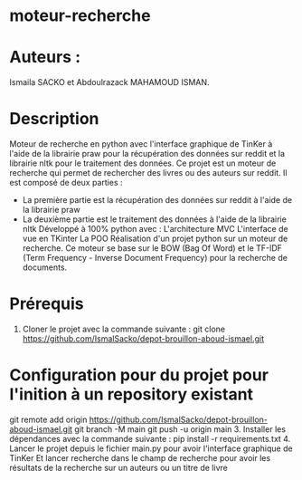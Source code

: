 # moteur-recherche
# Auteurs :
Ismaila SACKO et Abdoulrazack MAHAMOUD ISMAN.
# Description
Moteur de recherche en python avec l'interface graphique de TinKer à l'aide de la librairie praw pour la récupération des données sur reddit et la librairie nltk pour le traitement des données.
Ce projet est un moteur de recherche qui permet de rechercher des livres ou des auteurs sur reddit. Il est composé de deux parties :
- La première partie est la récupération des données sur reddit à l'aide de la librairie praw
- La deuxième partie est le traitement des données à l'aide de la librairie nltk
Développé à 100% python avec :
L'architecture MVC
L'interface de vue en TKinter
La POO
Réalisation d'un projet python sur un moteur de recherche. Ce moteur se base sur le BOW 
(Bag Of Word) et le TF-IDF (Term Frequency - Inverse Document Frequency) pour la recherche de documents.

# Prérequis
1. Cloner le projet avec la commande suivante : 
git clone https://github.com/IsmalSacko/depot-brouillon-aboud-ismael.git
# Configuration pour du projet pour l'inition à un repository existant
git remote add origin https://github.com/IsmalSacko/depot-brouillon-aboud-ismael.git
git branch -M main
git push -u origin main
3. Installer les dépendances avec la commande suivante :
pip install -r requirements.txt
4. Lancer le projet depuis le fichier main.py pour avoir l'interface graphique de TinKer
Et lancer recherche dans le champ de recherche pour avoir les résultats de la recherche sur un auteurs ou un titre de livre


